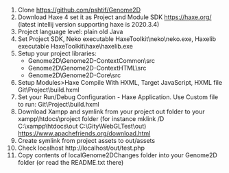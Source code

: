 1. Clone https://github.com/pshtif/Genome2D
2. Download Haxe 4 set it as Project and Module SDK https://haxe.org/ (latest intellij version supporting haxe is 2020.3.4)
3. Project language level: plain old Java
4. Set Project SDK, Neko executable HaxeToolkit\neko\neko.exe, Haxelib executable HaxeToolkit\haxe\haxelib.exe
5. Setup your project libraries:
    - Genome2D\Genome2D-ContextCommon\src
    - Genome2D\Genome2D-ContextHTML\src
    - Genome2D\Genome2D-Core\src
6. Setup Modules>Haxe Compile With  HXML, Target JavaScript, HXML file Git\Project\build.hxml
7. Set your Run/Debug Configuration - Haxe Application. Use Custom file to run: Git\Project\build.hxml
8. Download Xampp and symlink from your project out folder to your xampp\htdocs\project folder (for instance mklink /D C:\xampp\htdocs\out C:\Gity\WebGLTest\out) https://www.apachefriends.org/download.html 
9. Create symlink from project assets to out/assets
10. Check localhost http://localhost/out/test.php
11. Copy contents of localGenome2DChanges folder into your Genome2D folder (or read the README.txt there)
